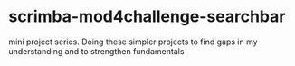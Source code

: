 # scrimba-mod4challenge-searchbar
mini project series. Doing these simpler projects to find gaps in my understanding and to strengthen fundamentals
